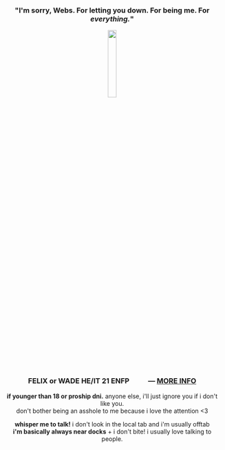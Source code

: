 <h3 p align="center">"I'm sorry, Webs. For letting you down. For being me. For <i>everything.</i>"</h3>
<p align="center"><img src="https://files.catbox.moe/ciqx1r.png" style="width: 20%;"></p>
<h3 p align="center">FELIX or WADE HE/IT 21 ENFP <img src="https://files.catbox.moe/rbpice.png" height="16px"> <img src="https://files.catbox.moe/eezq86.png" height="16px"> ― <a href="https://funny.straw.page/">MORE INFO</a></h3>
<p align="center"><b>if younger than 18 or proship dni.</b> anyone else, i'll just ignore you if i don't like you.
<br>don't bother being an asshole to me because i love the attention <3</p>
<p align="center">
<b>whisper me to talk!</b> i don't look in the local tab and i'm usually offtab
<br><b>i'm basically always near docks</b> + i don't bite! i usually love talking to people.</p>
